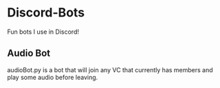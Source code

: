 # Discord-Bots
Fun bots I use in Discord!

## Audio Bot
audioBot.py is a bot that will join any VC that currently has members and play some audio before leaving.
